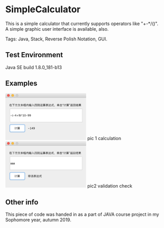 # SimpleCalculator
This is a simple calculator that currently supports operators like "+-*/()".  
A simple graphic user interface is available, also.  

Tags: Java, Stack, Reverse Polish Notation, GUI.

## Test Environment
Java SE build 1.8.0_181-b13

## Examples
<img src="https://github.com/Mia-Dan/SimpleCalculator/blob/main/pics/example1.png" width="50%" />
pic 1 calculation  

<img src="https://github.com/Mia-Dan/SimpleCalculator/blob/main/pics/example2.png" width="50%" />
pic2 validation check  

## Other info
This piece of code was handed in as a part of JAVA course project in my Sophomore year, autumn 2019.  